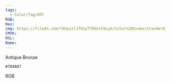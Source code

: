 ```yaml
---
tags:
  - Color/Tag/NTC
RGB:
Hex:
img: https://filedn.com/l0hpzxl1f01yT7GHxtF8cyk/Color%20Snake/standard_csv_to_svg/%23/704A07.svg
CMYK:
HSL:
Name:
---
```

Antique Bronze
```palette
#704A07
```
RGB
